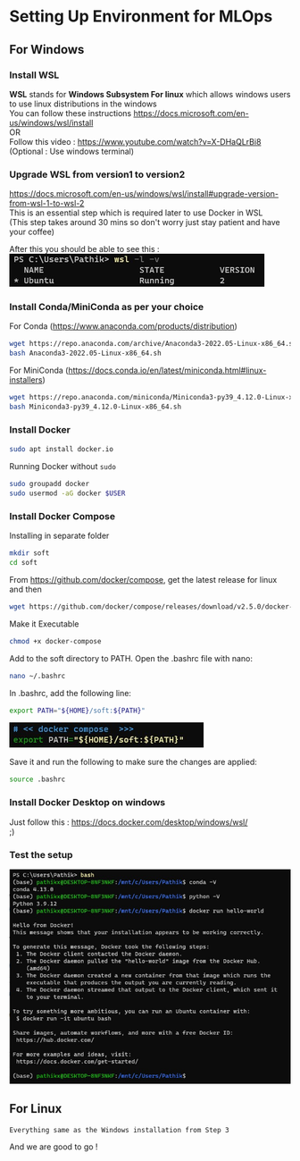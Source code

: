 # Setting Up Environment for MLOps

## For Windows 

### Install WSL  
   **WSL** stands for **Windows Subsystem For linux** which allows windows users to use linux distributions in the windows  
   You can follow these instructions https://docs.microsoft.com/en-us/windows/wsl/install  
    OR  
    Follow this video : https://www.youtube.com/watch?v=X-DHaQLrBi8  
    (Optional : Use windows terminal)
### Upgrade WSL from version1 to version2  
   https://docs.microsoft.com/en-us/windows/wsl/install#upgrade-version-from-wsl-1-to-wsl-2  
   This is an essential step which is required later to use Docker in WSL  
   (This step takes around 30 mins so don't worry just stay patient and have your coffee)  
   
   After this you should be able to see this :  
   ![WSL V2](/week-01-introduction/WSL_V2.jpeg)  
   
### Install Conda/MiniConda as per your choice  
   For Conda (https://www.anaconda.com/products/distribution)
   ```bash
   wget https://repo.anaconda.com/archive/Anaconda3-2022.05-Linux-x86_64.sh
   bash Anaconda3-2022.05-Linux-x86_64.sh
   ```
   For MiniConda (https://docs.conda.io/en/latest/miniconda.html#linux-installers)  
   ```bash
   wget https://repo.anaconda.com/miniconda/Miniconda3-py39_4.12.0-Linux-x86_64.sh 
   bash Miniconda3-py39_4.12.0-Linux-x86_64.sh
   ```
### Install Docker
   ```bash
   sudo apt install docker.io
   ```
   Running Docker without `sudo`
   ```bash
   sudo groupadd docker
   sudo usermod -aG docker $USER
   ```
### Install Docker Compose  
   Installing in separate folder
   ```bash
   mkdir soft
   cd soft
   ```
   From https://github.com/docker/compose, get the latest release for linux and then  
   ```bash
   wget https://github.com/docker/compose/releases/download/v2.5.0/docker-compose-linux-x86_64 -O docker-compose
   ```
   Make it Executable 
   ```bash
   chmod +x docker-compose
   ```
   Add to the soft directory to PATH. Open the .bashrc file with nano:
   ```bash
   nano ~/.bashrc
   ```
   In .bashrc, add the following line:
   ```bash
   export PATH="${HOME}/soft:${PATH}"
   ```
   
   ![Soft Path](/week-01-introduction/soft_path.jpg) 
   
   Save it and run the following to make sure the changes are applied:
   ```bash
   source .bashrc
   ```
### Install Docker Desktop on windows  
   Just follow this : https://docs.docker.com/desktop/windows/wsl/  
   ;)
### Test the setup  
   ![test](/week-01-introduction/test_setup.jpg)  
   
## For Linux 
    Everything same as the Windows installation from Step 3 

And we are good to go !
